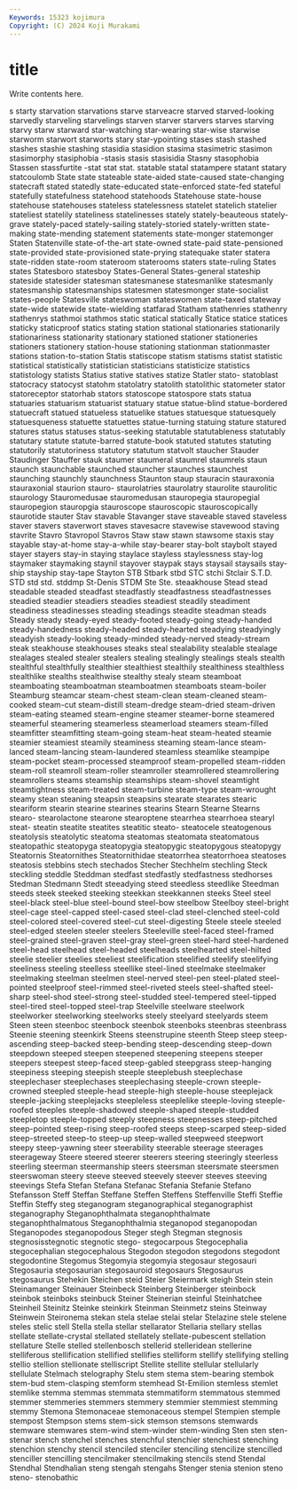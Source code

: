 ```yaml
---
Keywords: 15323 kojimura
Copyright: (C) 2024 Koji Murakami
---
```


# title

Write contents here.



s starty starvation starvations starve starveacre starved starved-looking starvedly
starveling starvelings starven starver starvers starves starving starvy starw starward
star-watching star-wearing star-wise starwise starworm starwort starworts stary star-ypointing stases
stash stashed stashes stashie stashing stasidia stasidion stasima stasimetric stasimon
stasimorphy stasiphobia -stasis stasis stasisidia Stasny stasophobia Stassen stassfurtite -stat
stat stat. statable statal statampere statant statary statcoulomb State state
stateable state-aided state-caused state-changing statecraft stated statedly state-educated state-enforced state-fed
stateful statefully statefulness statehood statehoods Statehouse state-house statehouse statehouses stateless
statelessness statelet statelich statelier stateliest statelily stateliness statelinesses stately stately-beauteous
stately-grave stately-paced stately-sailing stately-storied stately-written state-making state-mending statement statements state-monger
statemonger Staten Statenville state-of-the-art state-owned state-paid state-pensioned state-provided state-provisioned state-prying
statequake stater statera state-ridden state-room stateroom staterooms staters state-ruling States
states Statesboro statesboy States-General States-general stateship stateside statesider statesman statesmanese
statesmanlike statesmanly statesmanship statesmanships statesmen statesmonger state-socialist states-people Statesville stateswoman
stateswomen state-taxed stateway state-wide statewide state-wielding statfarad Statham stathenries stathenry
stathenrys stathmoi stathmos static statical statically Statice statice statices staticky
staticproof statics stating station stational stationaries stationarily stationariness stationarity stationary
stationed stationer stationeries stationers stationery station-house stationing stationman stationmaster stations
station-to-station Statis statiscope statism statisms statist statistic statistical statistically statistician
statisticians statisticize statistics statistology statists Statius stative statives statize Statler
stato- statoblast statocracy statocyst statohm statolatry statolith statolithic statometer stator
statoreceptor statorhab stators statoscope statospore stats statua statuaries statuarism statuarist
statuary statue statue-blind statue-bordered statuecraft statued statueless statuelike statues statuesque
statuesquely statuesqueness statuette statuettes statue-turning statuing stature statured statures status
statuses status-seeking statutable statutableness statutably statutary statute statute-barred statute-book statuted
statutes statuting statutorily statutoriness statutory statutum statvolt staucher Stauder Staudinger
Stauffer stauk staumer staumeral staumrel staumrels staun staunch staunchable staunched
stauncher staunches staunchest staunching staunchly staunchness Staunton staup stauracin stauraxonia
stauraxonial staurion stauro- staurolatries staurolatry staurolite staurolitic staurology Stauromedusae stauromedusan
stauropegia stauropegial stauropegion stauropgia stauroscope stauroscopic stauroscopically staurotide stauter Stav
stavable Stavanger stave staveable staved staveless staver stavers staverwort staves
stavesacre stavewise stavewood staving stavrite Stavro Stavropol Stavros Staw staw
stawn stawsome staxis stay stayable stay-at-home stay-a-while stay-bearer stay-bolt staybolt
stayed stayer stayers stay-in staying staylace stayless staylessness stay-log staymaker
staymaking staynil stayover staypak stays staysail staysails stay-ship stayship stay-tape
Stayton STB Stbark stbd STC stchi Stclair S.T.D. STD std
std. stddmp St-Denis STDM Ste Ste. steaakhouse Stead stead steadable
steaded steadfast steadfastly steadfastness steadfastnesses steadied steadier steadiers steadies steadiest
steadily steadiment steadiness steadinesses steading steadings steadite steadman steads Steady
steady steady-eyed steady-footed steady-going steady-handed steady-handedness steady-headed steady-hearted steadying steadyingly
steadyish steady-looking steady-minded steady-nerved steady-stream steak steakhouse steakhouses steaks steal
stealability stealable stealage stealages stealed stealer stealers stealing stealingly stealings
steals stealth stealthful stealthfully stealthier stealthiest stealthily stealthiness stealthless stealthlike
stealths stealthwise stealthy stealy steam steamboat steamboating steamboatman steamboatmen steamboats
steam-boiler Steamburg steamcar steam-chest steam-clean steam-cleaned steam-cooked steam-cut steam-distill steam-dredge
steam-dried steam-driven steam-eating steamed steam-engine steamer steamer-borne steamered steamerful steamering
steamerless steamerload steamers steam-filled steamfitter steamfitting steam-going steam-heat steam-heated steamie
steamier steamiest steamily steaminess steaming steam-lance steam-lanced steam-lancing steam-laundered steamless
steamlike steampipe steam-pocket steam-processed steamproof steam-propelled steam-ridden steam-roll steamroll steam-roller
steamroller steamrollered steamrollering steamrollers steams steamship steamships steam-shovel steamtight steamtightness
steam-treated steam-turbine steam-type steam-wrought steamy stean steaning steapsin steapsins stearate
stearates stearic steariform stearin stearine stearines stearins Stearn Stearne Stearns
stearo- stearolactone stearone stearoptene stearrhea stearrhoea stearyl steat- steatin steatite
steatites steatitic steato- steatocele steatogenous steatolysis steatolytic steatoma steatomas steatomata
steatomatous steatopathic steatopyga steatopygia steatopygic steatopygous steatopygy Steatornis Steatornithes Steatornithidae
steatorrhea steatorrhoea steatoses steatosis stebbins stech stechados Stecher Stechhelm stechling
Steck steckling steddle Steddman stedfast stedfastly stedfastness stedhorses Stedman Stedmann
Stedt steeadying steed steedless steedlike Steedman steeds steek steeked steeking
steekkan steekkannen steeks Steel steel steel-black steel-blue steel-bound steel-bow steelbow
Steelboy steel-bright steel-cage steel-capped steel-cased steel-clad steel-clenched steel-cold steel-colored steel-covered
steel-cut steel-digesting Steele steele steeled steel-edged steelen steeler steelers Steeleville
steel-faced steel-framed steel-grained steel-graven steel-gray steel-green steel-hard steel-hardened steel-head steelhead
steel-headed steelheads steelhearted steel-hilted steelie steelier steelies steeliest steelification steelified
steelify steelifying steeliness steeling steelless steellike steel-lined steelmake steelmaker steelmaking
steelman steelmen steel-nerved steel-pen steel-plated steel-pointed steelproof steel-rimmed steel-riveted steels
steel-shafted steel-sharp steel-shod steel-strong steel-studded steel-tempered steel-tipped steel-tired steel-topped steel-trap
Steelville steelware steelwork steelworker steelworking steelworks steely steelyard steelyards steem
Steen steen steenboc steenbock steenbok steenboks steenbras steenbrass Steenie steening
steenkirk Steens steenstrupine steenth Steep steep steep-ascending steep-backed steep-bending steep-descending
steep-down steepdown steeped steepen steepened steepening steepens steeper steepers steepest
steep-faced steep-gabled steepgrass steep-hanging steepiness steeping steepish steeple steeplebush steeplechase
steeplechaser steeplechases steeplechasing steeple-crown steeple-crowned steepled steeple-head steeple-high steeple-house steeplejack
steeple-jacking steeplejacks steepleless steeplelike steeple-loving steeple-roofed steeples steeple-shadowed steeple-shaped steeple-studded
steepletop steeple-topped steeply steepness steepnesses steep-pitched steep-pointed steep-rising steep-roofed steeps
steep-scarped steep-sided steep-streeted steep-to steep-up steep-walled steepweed steepwort steepy steep-yawning
steer steerability steerable steerage steerages steerageway Steere steered steerer steerers
steering steeringly steerless steerling steerman steermanship steers steersman steersmate steersmen
steerswoman steery steeve steeved steevely steever steeves steeving steevings Stefa
Stefan Stefana Stefanac Stefania Stefanie Stefano Stefansson Steff Steffan Steffane
Steffen Steffens Steffenville Steffi Steffie Steffin Steffy steg steganogram steganographical
steganographist steganography Steganophthalmata steganophthalmate steganophthalmatous Steganophthalmia steganopod steganopodan Steganopodes steganopodous
Steger stegh Stegman stegnosis stegnosisstegnotic stegnotic stego- stegocarpous Stegocephalia stegocephalian
stegocephalous Stegodon stegodon stegodons stegodont stegodontine Stegomus Stegomyia stegomyia stegosaur
stegosauri Stegosauria stegosaurian stegosauroid stegosaurs Stegosaurus stegosaurus Stehekin Steichen steid
Steier Steiermark steigh Stein stein Steinamanger Steinauer Steinbeck Steinberg Steinberger
steinbock steinbok steinboks steinbuck Steiner Steinerian steinful Steinhatchee Steinheil Steinitz
Steinke steinkirk Steinman Steinmetz steins Steinway Steinwein Steironema stekan stela
stelae stelai stelar Stelazine stele stelene steles stelic stell Stella
stella stellar stellarator Stellaria stellary stellas stellate stellate-crystal stellated stellately
stellate-pubescent stellation stellature Stelle stelled stellenbosch stellerid stelleridean stellerine stelliferous
stellification stellified stellifies stelliform stellify stellifying stelling stellio stellion stellionate
stelliscript Stellite stellite stellular stellularly stellulate Stelmach stelography Stelu stem
stema stem-bearing stembok stem-bud stem-clasping stemform stemhead St-Emilion stemless stemlet
stemlike stemma stemmas stemmata stemmatiform stemmatous stemmed stemmer stemmeries stemmers
stemmery stemmier stemmiest stemming stemmy Stemona Stemonaceae stemonaceous stempel Stempien
stemple stempost Stempson stems stem-sick stemson stemsons stemwards stemware stemwares
stem-wind stem-winder stem-winding Sten sten sten- stenar stench stenchel stenches
stenchful stenchier stenchiest stenching stenchion stenchy stencil stenciled stenciler stenciling
stencilize stencilled stenciller stencilling stencilmaker stencilmaking stencils stend Stendal Stendhal
Stendhalian steng stengah stengahs Stenger stenia stenion steno steno- stenobathic
